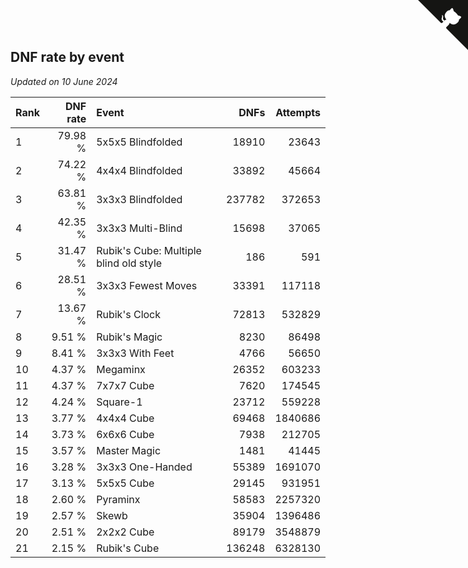 ## DNF rate by event

*Updated on 10 June 2024*

| Rank | DNF rate | Event | DNFs | Attempts |
| :--- | ---: | :--- | ---: | ---: |
| 1 | 79.98 % | 5x5x5 Blindfolded | 18910 | 23643 |
| 2 | 74.22 % | 4x4x4 Blindfolded | 33892 | 45664 |
| 3 | 63.81 % | 3x3x3 Blindfolded | 237782 | 372653 |
| 4 | 42.35 % | 3x3x3 Multi-Blind | 15698 | 37065 |
| 5 | 31.47 % | Rubik's Cube: Multiple blind old style | 186 | 591 |
| 6 | 28.51 % | 3x3x3 Fewest Moves | 33391 | 117118 |
| 7 | 13.67 % | Rubik's Clock | 72813 | 532829 |
| 8 | 9.51 % | Rubik's Magic | 8230 | 86498 |
| 9 | 8.41 % | 3x3x3 With Feet | 4766 | 56650 |
| 10 | 4.37 % | Megaminx | 26352 | 603233 |
| 11 | 4.37 % | 7x7x7 Cube | 7620 | 174545 |
| 12 | 4.24 % | Square-1 | 23712 | 559228 |
| 13 | 3.77 % | 4x4x4 Cube | 69468 | 1840686 |
| 14 | 3.73 % | 6x6x6 Cube | 7938 | 212705 |
| 15 | 3.57 % | Master Magic | 1481 | 41445 |
| 16 | 3.28 % | 3x3x3 One-Handed | 55389 | 1691070 |
| 17 | 3.13 % | 5x5x5 Cube | 29145 | 931951 |
| 18 | 2.60 % | Pyraminx | 58583 | 2257320 |
| 19 | 2.57 % | Skewb | 35904 | 1396486 |
| 20 | 2.51 % | 2x2x2 Cube | 89179 | 3548879 |
| 21 | 2.15 % | Rubik's Cube | 136248 | 6328130 |


<a href="https://github.com/JustinTimeCuber/wca_statistics" class="github-corner" aria-label="View source on Github"><svg width="80" height="80" viewBox="0 0 250 250" style="fill:#151513; color:#fff; position: absolute; top: 0; border: 0; right: 0;" aria-hidden="true"><path d="M0,0 L115,115 L130,115 L142,142 L250,250 L250,0 Z"></path><path d="M128.3,109.0 C113.8,99.7 119.0,89.6 119.0,89.6 C122.0,82.7 120.5,78.6 120.5,78.6 C119.2,72.0 123.4,76.3 123.4,76.3 C127.3,80.9 125.5,87.3 125.5,87.3 C122.9,97.6 130.6,101.9 134.4,103.2" fill="currentColor" style="transform-origin: 130px 106px;" class="octo-arm"></path><path d="M115.0,115.0 C114.9,115.1 118.7,116.5 119.8,115.4 L133.7,101.6 C136.9,99.2 139.9,98.4 142.2,98.6 C133.8,88.0 127.5,74.4 143.8,58.0 C148.5,53.4 154.0,51.2 159.7,51.0 C160.3,49.4 163.2,43.6 171.4,40.1 C171.4,40.1 176.1,42.5 178.8,56.2 C183.1,58.6 187.2,61.8 190.9,65.4 C194.5,69.0 197.7,73.2 200.1,77.6 C213.8,80.2 216.3,84.9 216.3,84.9 C212.7,93.1 206.9,96.0 205.4,96.6 C205.1,102.4 203.0,107.8 198.3,112.5 C181.9,128.9 168.3,122.5 157.7,114.1 C157.9,116.9 156.7,120.9 152.7,124.9 L141.0,136.5 C139.8,137.7 141.6,141.9 141.8,141.8 Z" fill="currentColor" class="octo-body"></path></svg></a><style>.github-corner:hover .octo-arm{animation:octocat-wave 560ms ease-in-out}@keyframes octocat-wave{0%,100%{transform:rotate(0)}20%,60%{transform:rotate(-25deg)}40%,80%{transform:rotate(10deg)}}@media (max-width:500px){.github-corner:hover .octo-arm{animation:none}.github-corner .octo-arm{animation:octocat-wave 560ms ease-in-out}}</style>
